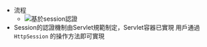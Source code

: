 - 流程
	- ![基於session認證](https://i.imgur.com/iHxZGSa.png)
- Session的認證機制由Servlet規範制定，Servlet容器已實現
	用戶通過 `HttpSession` 的操作方法即可實現

